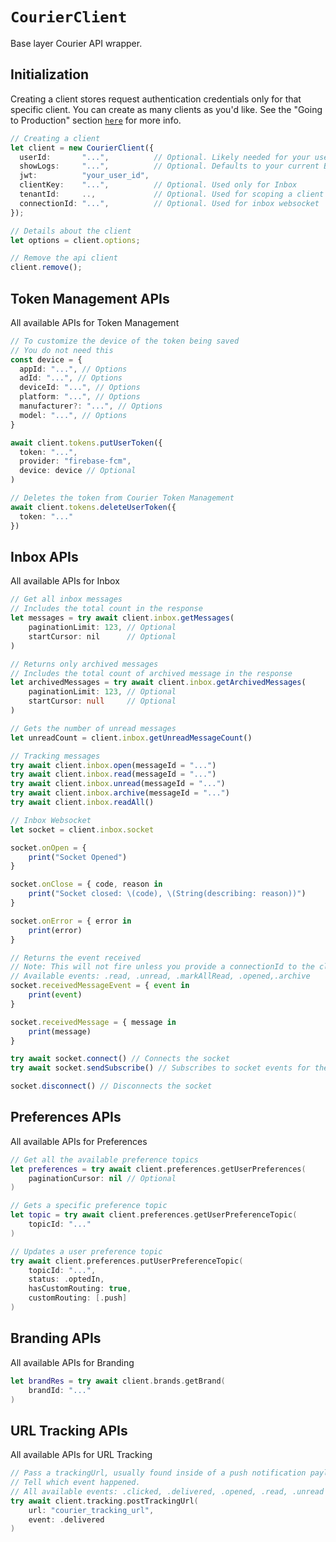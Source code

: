 # `CourierClient`

Base layer Courier API wrapper.

## Initialization

Creating a client stores request authentication credentials only for that specific client. You can create as many clients as you'd like. See the "Going to Production" section <a href="https://github.com/trycourier/courier-ios/blob/master/Docs/Authentication.md#going-to-production"><code>here</code></a> for more info.

```typescript
// Creating a client
let client = new CourierClient({
  userId:       "...",          // Optional. Likely needed for your use case. See above for more authentication details
  showLogs:     "...",          // Optional. Defaults to your current BuildConfig
  jwt:          "your_user_id",
  clientKey:    "...",          // Optional. Used only for Inbox
  tenantId:     ..,             // Optional. Used for scoping a client to a specific tenant
  connectionId: "...",          // Optional. Used for inbox websocket
});

// Details about the client
let options = client.options;

// Remove the api client
client.remove();
```

## Token Management APIs

All available APIs for Token Management

```typescript
// To customize the device of the token being saved
// You do not need this
const device = {
  appId: "...", // Options
  adId: "...", // Options
  deviceId: "...", // Options
  platform: "...", // Options
  manufacturer?: "...", // Options
  model: "...", // Options
}

await client.tokens.putUserToken({
  token: "...",
  provider: "firebase-fcm",
  device: device // Optional
)

// Deletes the token from Courier Token Management
await client.tokens.deleteUserToken({
  token: "..."
})
```

## Inbox APIs

All available APIs for Inbox

```typescript
// Get all inbox messages
// Includes the total count in the response
let messages = try await client.inbox.getMessages(
    paginationLimit: 123, // Optional
    startCursor: nil      // Optional
)

// Returns only archived messages
// Includes the total count of archived message in the response
let archivedMessages = try await client.inbox.getArchivedMessages(
    paginationLimit: 123, // Optional
    startCursor: null     // Optional
)

// Gets the number of unread messages
let unreadCount = client.inbox.getUnreadMessageCount()

// Tracking messages
try await client.inbox.open(messageId = "...")
try await client.inbox.read(messageId = "...")
try await client.inbox.unread(messageId = "...")
try await client.inbox.archive(messageId = "...")
try await client.inbox.readAll()

// Inbox Websocket
let socket = client.inbox.socket

socket.onOpen = {
    print("Socket Opened")
}

socket.onClose = { code, reason in
    print("Socket closed: \(code), \(String(describing: reason))")
}

socket.onError = { error in
    print(error)
}

// Returns the event received
// Note: This will not fire unless you provide a connectionId to the client and the event comes from another app using a different connectionId
// Available events: .read, .unread, .markAllRead, .opened,.archive
socket.receivedMessageEvent = { event in
    print(event)
}

socket.receivedMessage = { message in
    print(message)
}

try await socket.connect() // Connects the socket
try await socket.sendSubscribe() // Subscribes to socket events for the user id in the client

socket.disconnect() // Disconnects the socket
```

## Preferences APIs

All available APIs for Preferences

```swift
// Get all the available preference topics
let preferences = try await client.preferences.getUserPreferences(
    paginationCursor: nil // Optional
)

// Gets a specific preference topic
let topic = try await client.preferences.getUserPreferenceTopic(
    topicId: "..."
)

// Updates a user preference topic
try await client.preferences.putUserPreferenceTopic(
    topicId: "...",
    status: .optedIn,
    hasCustomRouting: true,
    customRouting: [.push]
)
```

## Branding APIs

All available APIs for Branding

```swift
let brandRes = try await client.brands.getBrand(
    brandId: "..."
)
```

## URL Tracking APIs

All available APIs for URL Tracking

```swift
// Pass a trackingUrl, usually found inside of a push notification payload or Inbox message
// Tell which event happened. 
// All available events: .clicked, .delivered, .opened, .read, .unread
try await client.tracking.postTrackingUrl(
    url: "courier_tracking_url",
    event: .delivered
)
```
